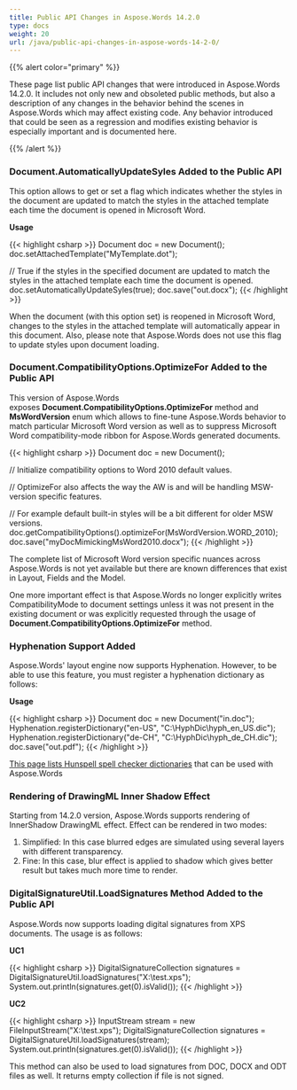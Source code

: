 ```yaml
---
title: Public API Changes in Aspose.Words 14.2.0
type: docs
weight: 20
url: /java/public-api-changes-in-aspose-words-14-2-0/
---
```


{{% alert color="primary" %}} 

These page list public API changes that were introduced in Aspose.Words 14.2.0. It includes not only new and obsoleted public methods, but also a description of any changes in the behavior behind the scenes in Aspose.Words which may affect existing code. Any behavior introduced that could be seen as a regression and modifies existing behavior is especially important and is documented here.

{{% /alert %}} 
### **Document.AutomaticallyUpdateSyles Added to the Public API**
This option allows to get or set a flag which indicates whether the styles in the document are updated to match the styles in the attached template each time the document is opened in Microsoft Word.

**Usage**

{{< highlight csharp >}}
Document doc = new Document();
doc.setAttachedTemplate("MyTemplate.dot");

// True if the styles in the specified document are updated to match the styles in the attached template each time the document is opened.
doc.setAutomaticallyUpdateSyles(true);
doc.save("out.docx");
{{< /highlight >}}

When the document (with this option set) is reopened in Microsoft Word, changes to the styles in the attached template will automatically appear in this document. Also, please note that Aspose.Words does not use this flag to update styles upon document loading.
### **Document.CompatibilityOptions.OptimizeFor Added to the Public API**
This version of Aspose.Words exposes **Document.CompatibilityOptions.OptimizeFor** method and **MsWordVersion** enum which allows to fine-tune Aspose.Words behavior to match particular Microsoft Word version as well as to suppress Microsoft Word compatibility-mode ribbon for Aspose.Words generated documents.

{{< highlight csharp >}}
Document doc = new Document();

// Initialize compatibility options to Word 2010 default values.

// OptimizeFor also affects the way the AW is and will be handling MSW-version specific features.

// For example default built-in styles will be a bit different for older MSW versions.
doc.getCompatibilityOptions().optimizeFor(MsWordVersion.WORD_2010);
doc.save("myDocMimickingMsWord2010.docx");
{{< /highlight >}}

The complete list of Microsoft Word version specific nuances across Aspose.Words is not yet available but there are known differences that exist in Layout, Fields and the Model.

One more important effect is that Aspose.Words no longer explicitly writes CompatibilityMode to document settings unless it was not present in the existing document or was explicitly requested through the usage of **Document.CompatibilityOptions.OptimizeFor** method.
### **Hyphenation Support Added**
Aspose.Words' layout engine now supports Hyphenation. However, to be able to use this feature, you must register a hyphenation dictionary as follows:

**Usage**

{{< highlight csharp >}}
Document doc = new Document("in.doc");
Hyphenation.registerDictionary("en-US", "C:\\HyphDic\\hyph_en_US.dic");
Hyphenation.registerDictionary("de-CH", "C:\\HyphDic\\hyph_de_CH.dic");
doc.save("out.pdf");
{{< /highlight >}}

[This page lists Hunspell spell checker dictionaries](http://archive.services.openoffice.org/pub/mirror/OpenOffice.org/contrib/dictionaries/) that can be used with Aspose.Words
### **Rendering of DrawingML Inner Shadow Effect**
Starting from 14.2.0 version, Aspose.Words supports rendering of InnerShadow DrawingML effect. Effect can be rendered in two modes:

1. Simplified: In this case blurred edges are simulated using several layers with different transparency.
1. Fine: In this case, blur effect is applied to shadow which gives better result but takes much more time to render.
### **DigitalSignatureUtil.LoadSignatures Method Added to the Public API**
Aspose.Words now supports loading digital signatures from XPS documents. The usage is as follows:

**UC1**

{{< highlight csharp >}}
DigitalSignatureCollection signatures = DigitalSignatureUtil.loadSignatures("X:\\test.xps");
System.out.println(signatures.get(0).isValid());
{{< /highlight >}}

**UC2**

{{< highlight csharp >}}
InputStream stream = new FileInputStream("X:\\test.xps");
DigitalSignatureCollection signatures = DigitalSignatureUtil.loadSignatures(stream);
System.out.println(signatures.get(0).isValid());
{{< /highlight >}}

This method can also be used to load signatures from DOC, DOCX and ODT files as well. It returns empty collection if file is not signed.
